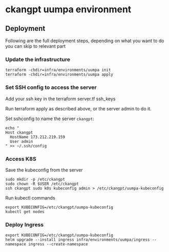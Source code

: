 # ckangpt uumpa environment

## Deployment

Following are the full deployment steps, depending on what you want to do you can skip to relevant part

### Update the infrastructure

```
terraform -chdir=infra/environments/uumpa init
terraform -chdir=infra/environments/uumpa apply
```

### Set SSH config to access the server

Add your ssh key in the terraform server.tf ssh_keys

Run terraform apply as described above, or the server admin to do it.

Set sshconfig to name the server `ckangpt`:

```
echo "
Host ckangpt
  HostName 173.212.219.159
  User admin
" >> ~/.ssh/config
```

### Access K8S

Save the kubeconfig from the server

```
sudo mkdir -p /etc/ckangpt
sudo chown -R $USER /etc/ckangpt
ssh ckangpt sudo k0s kubeconfig admin > /etc/ckangpt/uumpa-kubeconfig
```

Run kubectl commands

```
export KUBECONFIG=/etc/ckangpt/uumpa-kubeconfig
kubectl get nodes
```

### Deploy Ingress

```
export KUBECONFIG=/etc/ckangpt/uumpa-kubeconfig
helm upgrade --install ingress infra/environments/uumpa/ingress --namespace ingress --create-namespace
```
